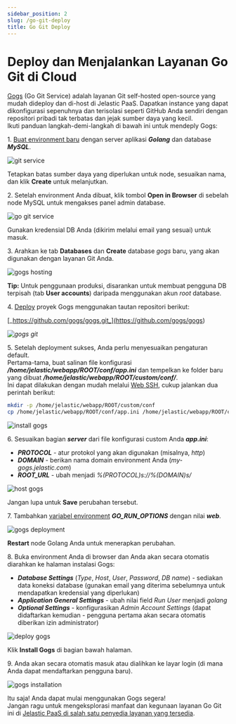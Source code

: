 ```yaml
---
sidebar_position: 2
slug: /go-git-deploy
title: Go Git Deploy
---
```

# Deploy dan Menjalankan Layanan Go Git di Cloud
[Gogs](<https://gogs.io/>) (Go Git Service) adalah layanan Git self-hosted open-source yang mudah dideploy dan di-host di Jelastic PaaS. Dapatkan instance yang dapat dikonfigurasi sepenuhnya dan terisolasi seperti GitHub Anda sendiri dengan repositori pribadi tak terbatas dan jejak sumber daya yang kecil.  
Ikuti panduan langkah-demi-langkah di bawah ini untuk mendeply Gogs:  

1\. [Buat environment baru](<https://docs.dewacloud.com/docs/setting-up-environment/>) dengan server aplikasi **_Golang_** dan database **_MySQL_**.  

![git service](#)

Tetapkan batas sumber daya yang diperlukan untuk node, sesuaikan nama, dan klik **Create** untuk melanjutkan.  

2\. Setelah environment Anda dibuat, klik tombol **Open in Browser** di sebelah node MySQL untuk mengakses panel admin database.  

![go git service](#)

Gunakan kredensial DB Anda (dikirim melalui email yang sesuai) untuk masuk.  

3\. Arahkan ke tab **Databases** dan **Create** database _gogs_ baru, yang akan digunakan dengan layanan Git Anda.  

![gogs hosting](#)

**Tip:** Untuk penggunaan produksi, disarankan untuk membuat pengguna DB terpisah (tab **User accounts**) daripada menggunakan akun _root_ database.

4\. [Deploy](<https://docs.dewacloud.com/docs/deployment-guide/#vcs>) proyek Gogs menggunakan tautan repositori berikut:

[_https://github.com/gogs/gogs.git_](<https://github.com/gogs/gogs>)  

_![gogs git](#)_  

5\. Setelah deployment sukses, Anda perlu menyesuaikan pengaturan default.  
Pertama-tama, buat salinan file konfigurasi **_/home/jelastic/webapp/ROOT/conf/app.ini_** dan tempelkan ke folder baru yang dibuat **_/home/jelastic/webapp/ROOT/custom/conf/_**.  
Ini dapat dilakukan dengan mudah melalui [Web SSH](<https://docs.dewacloud.com/docs/web-ssh-client/>), cukup jalankan dua perintah berikut:  
```bash
mkdir -p /home/jelastic/webapp/ROOT/custom/conf
cp /home/jelastic/webapp/ROOT/conf/app.ini /home/jelastic/webapp/ROOT/custom/conf/app.ini
```

![install gogs](#)

6\. Sesuaikan bagian **_server_** dari file konfigurasi custom Anda **_app.ini_**:

  * **_PROTOCOL_** \- atur protokol yang akan digunakan (misalnya, _http_)
  * **_DOMAIN_** \- berikan nama domain environment Anda (_my-gogs.jelastic.com_)
  * **_ROOT_URL_** \- ubah menjadi _%(PROTOCOL)s://%(DOMAIN)s/_
  
![host gogs](#)

Jangan lupa untuk **Save** perubahan tersebut.  

7\. Tambahkan [variabel environment](<https://docs.dewacloud.com/docs/environment-variables/>) **_GO_RUN_OPTIONS_** dengan nilai **_web_**.  

![gogs deployment](#)  

**Restart** node Golang Anda untuk menerapkan perubahan.  

8\. Buka environment Anda di browser dan Anda akan secara otomatis diarahkan ke halaman instalasi Gogs:

  * **_Database Settings_** (_Type_, _Host_, _User_, _Password_, _DB name_) - sediakan data koneksi database (gunakan email yang diterima sebelumnya untuk mendapatkan kredensial yang diperlukan)
  * **_Application General Settings_** \- ubah nilai field _Run User_ menjadi _golang_
  * **_Optional Settings_** \- konfigurasikan _Admin Account Settings_ (dapat didaftarkan kemudian - pengguna pertama akan secara otomatis diberikan izin administrator)
  
![deploy gogs](#)

Klik **Install Gogs** di bagian bawah halaman.  

9\. Anda akan secara otomatis masuk atau dialihkan ke layar login (di mana Anda dapat mendaftarkan pengguna baru).  

![gogs installation](#)

Itu saja! Anda dapat mulai menggunakan Gogs segera!  
Jangan ragu untuk mengeksplorasi manfaat dan kegunaan layanan Go Git ini di [Jelastic PaaS di salah satu penyedia layanan yang tersedia](<https://jelastic.cloud/?utm_source=gogs-deployment-article>).
